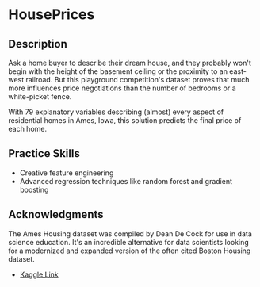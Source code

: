 # HousePrices
## Description

Ask a home buyer to describe their dream house, and they probably won't begin with the height of the basement ceiling or the proximity to an east-west railroad. But this playground competition's dataset proves that much more influences price negotiations than the number of bedrooms or a white-picket fence.

With 79 explanatory variables describing (almost) every aspect of residential homes in Ames, Iowa, this solution predicts the final price of each home.

## Practice Skills
* Creative feature engineering 
* Advanced regression techniques like random forest and gradient boosting


## Acknowledgments

The Ames Housing dataset was compiled by Dean De Cock for use in data science education. It's an incredible alternative for data scientists looking for a modernized and expanded version of the often cited Boston Housing dataset. 


* [Kaggle Link](https://www.kaggle.com/c/house-prices-advanced-regression-techniques)
